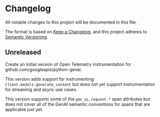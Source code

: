 # Changelog

All notable changes to this project will be documented in this file.

The format is based on [Keep a Changelog](https://keepachangelog.com/en/1.0.0/),
and this project adheres to [Semantic Versioning](https://semver.org/spec/v2.0.0.html).

## Unreleased

Create an initial version of Open Telemetry instrumentation for github.com/googleapis/python-genai.

This version adds support for instrumenting `Client.models.generate_content` but does not yet support
instrumentation for streaming and async use cases.

This version supports some of the `gen_ai.request.*` span attributes but does not cover all of the
GenAI semantic conventions for spans that are applicable just yet.
